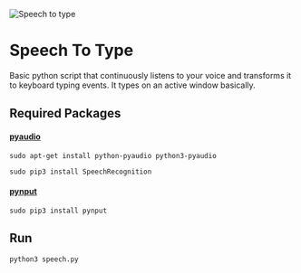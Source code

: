 ![Speech to type](https://i.imgur.com/ZmpqVy5.png?1)

# Speech To Type
Basic python script that continuously listens to your voice and transforms it to keyboard typing events. It types on an active window basically.

## Required Packages

#### [pyaudio](http://people.csail.mit.edu/hubert/pyaudio/)

`sudo apt-get install python-pyaudio python3-pyaudio`

`sudo pip3 install SpeechRecognition`

#### [pynput](https://pynput.readthedocs.io/en/latest/)

`sudo pip3 install pynput`

## Run

`python3 speech.py`
